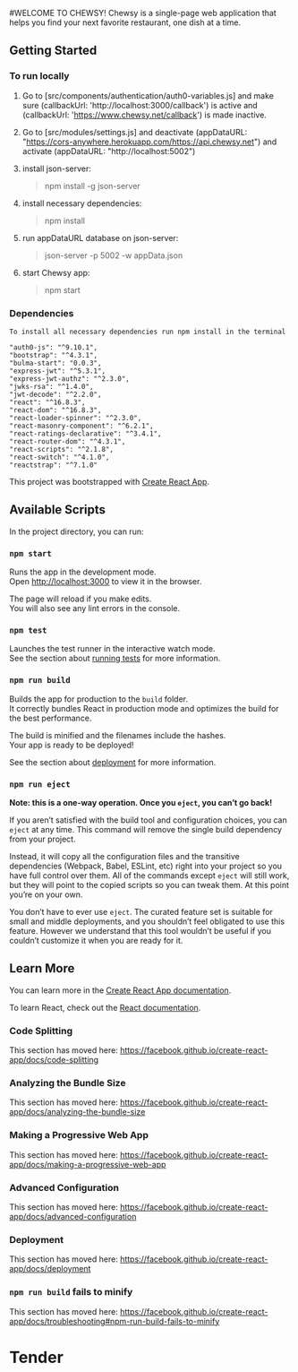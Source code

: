 #WELCOME TO CHEWSY!
Chewsy is a single-page web application that helps you find your next favorite restaurant, one dish at a time.

## Getting Started
### To run locally
1. Go to [src/components/authentication/auth0-variables.js] and make sure (callbackUrl: 'http://localhost:3000/callback') is active and (callbackUrl: 'https://www.chewsy.net/callback') is made inactive.

2. Go to [src/modules/settings.js] and deactivate (appDataURL: "https://cors-anywhere.herokuapp.com/https://api.chewsy.net") and activate (appDataURL: "http://localhost:5002")

3. install json-server:
    >npm install -g json-server

4. install necessary dependencies:
    >npm install

4. run appDataURL database on json-server:
    >json-server -p 5002  -w appData.json

5. start Chewsy app:
    > npm start


### Dependencies
```
To install all necessary dependencies run npm install in the terminal
```

    "auth0-js": "^9.10.1",
    "bootstrap": "^4.3.1",
    "bulma-start": "0.0.3",
    "express-jwt": "^5.3.1",
    "express-jwt-authz": "^2.3.0",
    "jwks-rsa": "^1.4.0",
    "jwt-decode": "^2.2.0",
    "react": "^16.8.3",
    "react-dom": "^16.8.3",
    "react-loader-spinner": "^2.3.0",
    "react-masonry-component": "^6.2.1",
    "react-ratings-declarative": "^3.4.1",
    "react-router-dom": "^4.3.1",
    "react-scripts": "^2.1.8",
    "react-switch": "^4.1.0",
    "reactstrap": "^7.1.0"




This project was bootstrapped with [Create React App](https://github.com/facebook/create-react-app).

## Available Scripts

In the project directory, you can run:

### `npm start`

Runs the app in the development mode.<br>
Open [http://localhost:3000](http://localhost:3000) to view it in the browser.

The page will reload if you make edits.<br>
You will also see any lint errors in the console.

### `npm test`

Launches the test runner in the interactive watch mode.<br>
See the section about [running tests](https://facebook.github.io/create-react-app/docs/running-tests) for more information.

### `npm run build`

Builds the app for production to the `build` folder.<br>
It correctly bundles React in production mode and optimizes the build for the best performance.

The build is minified and the filenames include the hashes.<br>
Your app is ready to be deployed!

See the section about [deployment](https://facebook.github.io/create-react-app/docs/deployment) for more information.

### `npm run eject`

**Note: this is a one-way operation. Once you `eject`, you can’t go back!**

If you aren’t satisfied with the build tool and configuration choices, you can `eject` at any time. This command will remove the single build dependency from your project.

Instead, it will copy all the configuration files and the transitive dependencies (Webpack, Babel, ESLint, etc) right into your project so you have full control over them. All of the commands except `eject` will still work, but they will point to the copied scripts so you can tweak them. At this point you’re on your own.

You don’t have to ever use `eject`. The curated feature set is suitable for small and middle deployments, and you shouldn’t feel obligated to use this feature. However we understand that this tool wouldn’t be useful if you couldn’t customize it when you are ready for it.

## Learn More

You can learn more in the [Create React App documentation](https://facebook.github.io/create-react-app/docs/getting-started).

To learn React, check out the [React documentation](https://reactjs.org/).

### Code Splitting

This section has moved here: https://facebook.github.io/create-react-app/docs/code-splitting

### Analyzing the Bundle Size

This section has moved here: https://facebook.github.io/create-react-app/docs/analyzing-the-bundle-size

### Making a Progressive Web App

This section has moved here: https://facebook.github.io/create-react-app/docs/making-a-progressive-web-app

### Advanced Configuration

This section has moved here: https://facebook.github.io/create-react-app/docs/advanced-configuration

### Deployment

This section has moved here: https://facebook.github.io/create-react-app/docs/deployment

### `npm run build` fails to minify

This section has moved here: https://facebook.github.io/create-react-app/docs/troubleshooting#npm-run-build-fails-to-minify
# Tender
